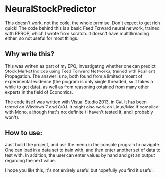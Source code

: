 # NeuralStockPredictor
This doesn't work, not the code, the whole premise. Don't expect to get rich quick! The code behind this is a basic Feed Forward neural network, trained with RPROP, which I wrote from scratch. It doesn't have multithreading either, so not useful for most things.

## Why write this?
This was written as part of my EPQ, investigating whether one can predict Stock Market Indices using Feed Forward Networks, trained with Resilient Propagation. The answer is no, both found from a limited amount of experimental evidence (the program is only single threaded, so it takes a while to get data), as well as from reasoning obtained from many other experts in the field of Economics.

The code itself was written with Visual Studio 2013, in C#. It has been tested on Windows 7 and 8/8.1. It might also work on Linux/Mac if compiled with Mono, although that's not definite (I haven't tested it, and I probably won't).

## How to use:

Just build the project, and use the menu in the console program to navigate. One can load in a data set to train with, and then enter another set of data to test with. In addition, the user can enter values by hand and get an output regarding the next value. 

I hope you like this, it's not entirely useful but hopefully you find it useful.
